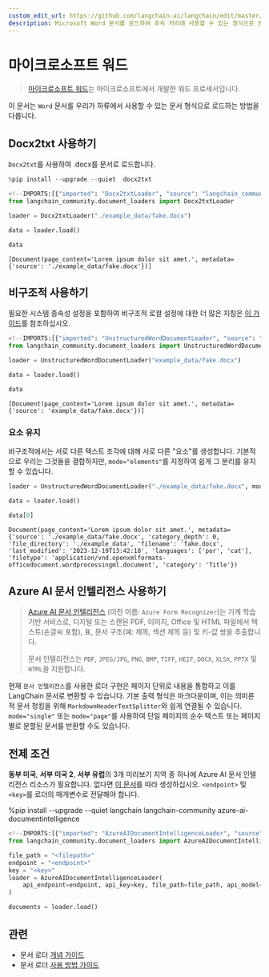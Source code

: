 ```yaml
---
custom_edit_url: https://github.com/langchain-ai/langchain/edit/master/docs/docs/integrations/document_loaders/microsoft_word.ipynb
description: Microsoft Word 문서를 로드하여 후속 처리에 사용할 수 있는 형식으로 변환하는 방법에 대한 가이드를 제공합니다.
---
```


# 마이크로소프트 워드

> [마이크로소프트 워드](https://www.microsoft.com/en-us/microsoft-365/word)는 마이크로소프트에서 개발한 워드 프로세서입니다.

이 문서는 `Word` 문서를 우리가 하류에서 사용할 수 있는 문서 형식으로 로드하는 방법을 다룹니다.

## Docx2txt 사용하기

`Docx2txt`를 사용하여 .docx를 문서로 로드합니다.

```python
%pip install --upgrade --quiet  docx2txt
```


```python
<!--IMPORTS:[{"imported": "Docx2txtLoader", "source": "langchain_community.document_loaders", "docs": "https://api.python.langchain.com/en/latest/document_loaders/langchain_community.document_loaders.word_document.Docx2txtLoader.html", "title": "Microsoft Word"}]-->
from langchain_community.document_loaders import Docx2txtLoader

loader = Docx2txtLoader("./example_data/fake.docx")

data = loader.load()

data
```


```output
[Document(page_content='Lorem ipsum dolor sit amet.', metadata={'source': './example_data/fake.docx'})]
```


## 비구조적 사용하기

필요한 시스템 종속성 설정을 포함하여 비구조적 로컬 설정에 대한 더 많은 지침은 [이 가이드](/docs/integrations/providers/unstructured/)를 참조하십시오.

```python
<!--IMPORTS:[{"imported": "UnstructuredWordDocumentLoader", "source": "langchain_community.document_loaders", "docs": "https://api.python.langchain.com/en/latest/document_loaders/langchain_community.document_loaders.word_document.UnstructuredWordDocumentLoader.html", "title": "Microsoft Word"}]-->
from langchain_community.document_loaders import UnstructuredWordDocumentLoader

loader = UnstructuredWordDocumentLoader("example_data/fake.docx")

data = loader.load()

data
```


```output
[Document(page_content='Lorem ipsum dolor sit amet.', metadata={'source': 'example_data/fake.docx'})]
```


### 요소 유지

비구조적에서는 서로 다른 텍스트 조각에 대해 서로 다른 "요소"를 생성합니다. 기본적으로 우리는 그것들을 결합하지만, `mode="elements"`를 지정하여 쉽게 그 분리를 유지할 수 있습니다.

```python
loader = UnstructuredWordDocumentLoader("./example_data/fake.docx", mode="elements")

data = loader.load()

data[0]
```


```output
Document(page_content='Lorem ipsum dolor sit amet.', metadata={'source': './example_data/fake.docx', 'category_depth': 0, 'file_directory': './example_data', 'filename': 'fake.docx', 'last_modified': '2023-12-19T13:42:18', 'languages': ['por', 'cat'], 'filetype': 'application/vnd.openxmlformats-officedocument.wordprocessingml.document', 'category': 'Title'})
```


## Azure AI 문서 인텔리전스 사용하기

> [Azure AI 문서 인텔리전스](https://aka.ms/doc-intelligence) (이전 이름: `Azure Form Recognizer`)는 기계 학습 기반 서비스로, 디지털 또는 스캔된 PDF, 이미지, Office 및 HTML 파일에서 텍스트(손글씨 포함), 표, 문서 구조(예: 제목, 섹션 제목 등) 및 키-값 쌍을 추출합니다.
> 
> 문서 인텔리전스는 `PDF`, `JPEG/JPG`, `PNG`, `BMP`, `TIFF`, `HEIF`, `DOCX`, `XLSX`, `PPTX` 및 `HTML`을 지원합니다.

현재 `문서 인텔리전스`를 사용한 로더 구현은 페이지 단위로 내용을 통합하고 이를 LangChain 문서로 변환할 수 있습니다. 기본 출력 형식은 마크다운이며, 이는 의미론적 문서 청킹을 위해 `MarkdownHeaderTextSplitter`와 쉽게 연결될 수 있습니다. `mode="single"` 또는 `mode="page"`를 사용하여 단일 페이지의 순수 텍스트 또는 페이지별로 분할된 문서를 반환할 수도 있습니다.

## 전제 조건

**동부 미국**, **서부 미국 2**, **서부 유럽**의 3개 미리보기 지역 중 하나에 Azure AI 문서 인텔리전스 리소스가 필요합니다. 없다면 [이 문서](https://learn.microsoft.com/azure/ai-services/document-intelligence/create-document-intelligence-resource?view=doc-intel-4.0.0)를 따라 생성하십시오. `<endpoint>` 및 `<key>`를 로더의 매개변수로 전달해야 합니다.

%pip install --upgrade --quiet  langchain langchain-community azure-ai-documentintelligence

```python
<!--IMPORTS:[{"imported": "AzureAIDocumentIntelligenceLoader", "source": "langchain_community.document_loaders", "docs": "https://api.python.langchain.com/en/latest/document_loaders/langchain_community.document_loaders.doc_intelligence.AzureAIDocumentIntelligenceLoader.html", "title": "Microsoft Word"}]-->
from langchain_community.document_loaders import AzureAIDocumentIntelligenceLoader

file_path = "<filepath>"
endpoint = "<endpoint>"
key = "<key>"
loader = AzureAIDocumentIntelligenceLoader(
    api_endpoint=endpoint, api_key=key, file_path=file_path, api_model="prebuilt-layout"
)

documents = loader.load()
```


## 관련

- 문서 로더 [개념 가이드](/docs/concepts/#document-loaders)
- 문서 로더 [사용 방법 가이드](/docs/how_to/#document-loaders)